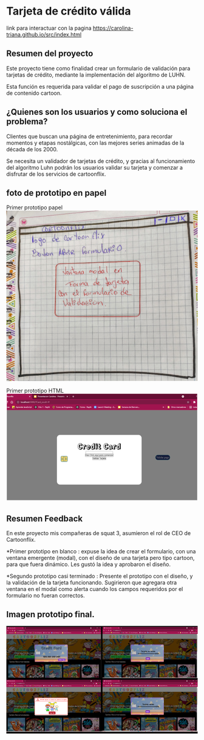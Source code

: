 # Tarjeta de crédito válida

link para interactuar con la pagina
https://carolina-triana.github.io/src/index.html

##  Resumen del proyecto

Este proyecto tiene como finalidad crear un formulario de validación para tarjetas de crédito, mediante la implementación del algoritmo de LUHN.

Esta función es requerida para validar el pago de suscripción a una página de contenido cartoon.

## ¿Quienes son los usuarios y como soluciona el problema?

 Clientes que buscan una página de entretenimiento, para recordar momentos y etapas nostálgicas, con las mejores series animadas de la década de los 2000.

Se necesita un validador de tarjetas de crédito, y gracias al funcionamiento del algoritmo Luhn podrán los usuarios validar su tarjeta y comenzar a disfrutar de los servicios de cartoonflix.

## foto de prototipo en papel

Primer prototipo papel
![Image text](https://github.com/Carolina-Triana/LIM016-card-validation/blob/main/prototipo1.jpg)

Primer prototipo HTML
![Image text](https://github.com/Carolina-Triana/LIM016-card-validation/blob/main/prototipo2.png)


## Resumen Feedback

En este proyecto mis compañeras de squat 3, asumieron el rol de CEO de Cartoonflix.

*Primer prototipo en blanco : expuse la idea de crear el formulario, con una ventana emergente (modal), con el diseño de una tarjeta pero tipo cartoon, para que fuera dinámico.
  Les gustó la idea y aprobaron el diseño.

*Segundo prototipo casi terminado : Presente el prototipo con el diseño, y la validación de la tarjeta funcionando.
 Sugirieron que agregara otra ventana en el modal como alerta cuando los campos requeridos por el formulario no fueran correctos.


## Imagen prototipo final.
![Image text](https://github.com/Carolina-Triana/LIM016-card-validation/blob/main/prototipoFinal.png)












